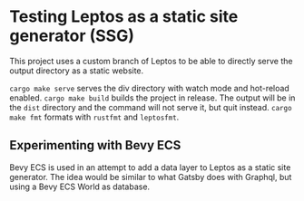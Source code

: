 # Testing Leptos as a static site generator (SSG)

This project uses a custom branch of Leptos to be able to directly serve the output directory as a static website.

`cargo make serve` serves the div directory with watch mode and hot-reload enabled.
`cargo make build` builds the project in release. The output will be in the `dist` directory and the command will not serve it, but quit instead.
`cargo make fmt` formats with `rustfmt` and `leptosfmt`.

## Experimenting with Bevy ECS

Bevy ECS is used in an attempt to add a data layer to Leptos as a static site generator.
The idea would be similar to what Gatsby does with Graphql, but using a Bevy ECS World as database.
